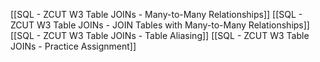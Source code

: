[[SQL - ZCUT W3 Table JOINs - Many-to-Many Relationships]]
[[SQL - ZCUT W3 Table JOINs - JOIN Tables with Many-to-Many Relationships]]
[[SQL - ZCUT W3 Table JOINs - Table Aliasing]]
[[SQL - ZCUT W3 Table JOINs - Practice Assignment]]